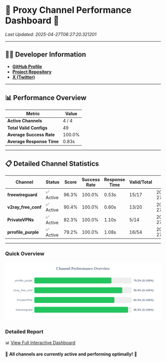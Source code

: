 # 🌟 Proxy Channel Performance Dashboard 🌟

_Last Updated: 2025-04-27T06:27:20.321201_

---

## 👩‍💻 Developer Information

- **[GitHub Profile](https://github.com/4n0nymou3)**  
- **[Project Repository](https://github.com/4n0nymou3/multi-proxy-config-fetcher)**  
- **[X (Twitter)](https://x.com/4n0nymou3)**  

---

## 📊 Performance Overview

| Metric                | Value       |
|-----------------------|-------------|
| **Active Channels**   | 4 / 4       |
| **Total Valid Configs** | 49          |
| **Average Success Rate** | 100.0%      |
| **Average Response Time** | 0.83s       |

---

## 📋 Detailed Channel Statistics

| Channel          | Status     | Score  | Success Rate | Response Time | Valid/Total | Last Success               |
|------------------|------------|--------|--------------|---------------|-------------|----------------------------|
| **freewireguard**  | ✅ Active  | 96.3%  | 100.0% | 0.53s         | 15/17       | 2025-04-27T06:27:20.319479 |
| **v2ray_free_conf**  | ✅ Active  | 90.4%  | 100.0% | 0.60s         | 13/20       | 2025-04-27T06:27:18.628966 |
| **PrivateVPNs**  | ✅ Active  | 82.3%  | 100.0% | 1.10s         | 5/14       | 2025-04-27T06:27:19.765928 |
| **prrofile_purple**  | ✅ Active  | 79.2%  | 100.0% | 1.08s         | 16/54       | 2025-04-27T06:27:17.924793 |

---

### Quick Overview
<div align="center">
  <a href="https://raw.githubusercontent.com/nullluser/NullRepo/refs/heads/main/assets/channel_stats_chart.svg">
    <img src="https://raw.githubusercontent.com/nullluser/NullRepo/refs/heads/main/assets/channel_stats_chart.svg" alt="Source Performance Statistics" width="800">
  </a>
</div>

### Detailed Report
📊 [View Full Interactive Dashboard](https://htmlpreview.github.io/?https://github.com/nullluser/NullRepo/blob/main/assets/performance_report.html)

🎉 **All channels are currently active and performing optimally!** 🎉
